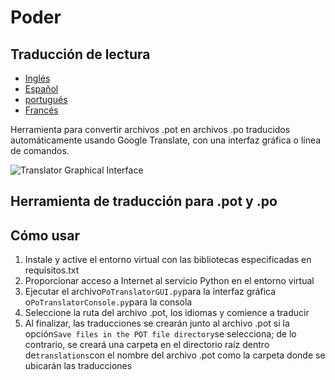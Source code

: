 # Poder

## Traducción de lectura

-   [Inglés](README.md)
-   [Español](README.es.md)
-   [portugués](README.pt.md)
-   [Francés](README.fr.md)

Herramienta para convertir archivos .pot en archivos .po traducidos automáticamente usando Google Translate, con una interfaz gráfica o línea de comandos.

![Translator Graphical Interface](https://github.com/user-attachments/assets/48377205-6435-4919-b549-091cec595f8f)

## Herramienta de traducción para .pot y .po

## Cómo usar

1.  Instale y active el entorno virtual con las bibliotecas especificadas en requisitos.txt
2.  Proporcionar acceso a Internet al servicio Python en el entorno virtual
3.  Ejecutar el archivo`PoTranslatorGUI.py`para la interfaz gráfica o`PoTranslatorConsole.py`para la consola
4.  Seleccione la ruta del archivo .pot, los idiomas y comience a traducir
5.  Al finalizar, las traducciones se crearán junto al archivo .pot si la opción`Save files in the POT file directory`se selecciona; de lo contrario, se creará una carpeta en el directorio raíz dentro de`translations`con el nombre del archivo .pot como la carpeta donde se ubicarán las traducciones
